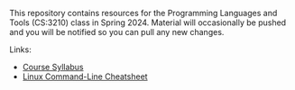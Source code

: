 This repository contains resources for the Programming Languages and Tools (CS:3210) class in Spring 2024. 
Material will occasionally be pushed and you will be notified so you can pull any new changes. 

Links:
- [Course Syllabus](./Syllabus.md)
- [Linux Command-Line Cheatsheet](./CommandLine.md)